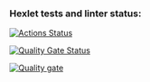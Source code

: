 ### Hexlet tests and linter status:
[![Actions Status](https://github.com/al-burtsev/frontend-project-44/workflows/hexlet-check/badge.svg)](https://github.com/al-burtsev/frontend-project-44/actions)

[![Quality Gate Status](https://sonarcloud.io/api/project_badges/measure?project=al-burtsev_frontend-project-44&metric=alert_status)](https://sonarcloud.io/summary/new_code?id=al-burtsev_frontend-project-44)

[![Quality gate](https://sonarcloud.io/api/project_badges/quality_gate?project=al-burtsev_frontend-project-44)](https://sonarcloud.io/summary/new_code?id=al-burtsev_frontend-project-44)